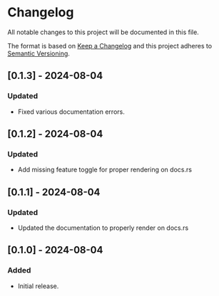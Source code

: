 # Changelog

All notable changes to this project will be documented in this file.

The format is based on [Keep a Changelog](http://keepachangelog.com/en/1.0.0/)
and this project adheres to [Semantic Versioning](https://semver.org/spec/v2.0.0.html).

## [0.1.3] - 2024-08-04

### Updated

- Fixed various documentation errors.

## [0.1.2] - 2024-08-04

### Updated

- Add missing feature toggle for proper rendering on docs.rs

## [0.1.1] - 2024-08-04

### Updated

- Updated the documentation to properly render on docs.rs

## [0.1.0] - 2024-08-04

### Added

- Initial release.
